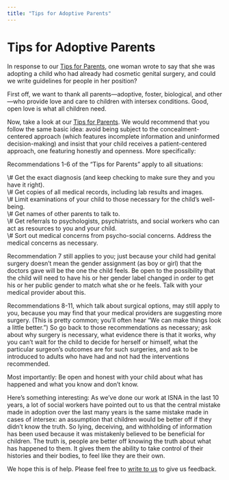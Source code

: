 ```yaml
---
title: "Tips for Adoptive Parents"
---
```


# Tips for Adoptive Parents

<p>In response to our <a href="/articles/tips_for_parents">Tips for Parents</a>, one woman wrote to say that she was adopting a child who had already had cosmetic genital surgery, and could we write guidelines for people in her position?  </p>

<p>First off, we want to thank all parents&#8212;adoptive, foster, biological, and other&#8212;who provide love and care to children with intersex conditions. Good, open love is what all children need.  </p>

<p>Now, take a look at our <a href="/articles/tips_for_parents">Tips for Parents</a>. We would recommend that you follow the same basic idea: avoid being subject to the concealment-centered approach (which features incomplete information and uninformed decision-making) and insist that your child receives a patient-centered approach, one featuring honestly and openness. More specifically:  </p>

<p>Recommendations 1-6 of the &#8220;Tips for Parents&#8221; apply to all situations:  </p>

<p>\# Get the exact diagnosis (and keep checking to make sure they and you have it right).  <br />
\# Get copies of all medical records, including lab results and images.  <br />
\# Limit examinations of your child to those necessary for the child&#8217;s well-being.  <br />
\# Get names of other parents to talk to.  <br />
\# Get referrals to psychologists, psychiatrists, and social workers who can act as resources to you and your child.  <br />
\# Sort out medical concerns from psycho-social concerns. Address the medical concerns as necessary.  </p>

<p>Recommendation 7 still applies to you; just because your child had genital surgery doesn&#8217;t mean the gender assignment (as boy or girl) that the doctors gave will be the one the child feels. Be open to the possibility that the child will need to have his or her gender label changed in order to get his or her public gender to match what she or he feels. Talk with your medical provider about this.  </p>

<p>Recommendations 8-11, which talk about surgical options, may still apply to you, because you may find that your medical providers are suggesting more surgery. (This is pretty common; you&#8217;ll often hear &#8220;We can make things look a little better.&#8221;) So go back to those recommendations as necessary; ask about why surgery is necessary, what evidence there is that it works, why you can&#8217;t wait for the child to decide for herself or himself, what the particular surgeon&#8217;s outcomes are for such surgeries, and ask to be introduced to adults who have had and not had the interventions recommended.  </p>

<p>Most importantly: Be open and honest with your child about what has happened and what you know and don&#8217;t know.  </p>

<p>Here&#8217;s something interesting: As we&#8217;ve done our work at <span class="caps">ISNA</span> in the last 10 years, a lot of social workers have pointed out to us that the central mistake made in adoption over the last many years is the same mistake made in cases of intersex: an assumption that children would be better off if they didn&#8217;t know the truth. So lying, deceiving, and withholding of information has been used because it was mistakenly believed to be beneficial for children. The truth is, people are better off knowing the truth about what has happened to them. It gives them the ability to take control of their histories and their bodies, to feel like they are their own.  </p>

<p>We hope this is of help. Please feel free to <a href="/contact/email">write to us</a> to give us feedback.</p>